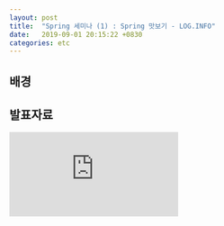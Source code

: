 ```yaml
---
layout: post
title:  "Spring 세미나 (1) : Spring 맛보기 - LOG.INFO"
date:   2019-09-01 20:15:22 +0830
categories: etc
---
```


## 배경

## 발표자료

<embed src="https://heechanyang.github.io/assets/pdfs/SpringFramework맛보기.pptx" type="application/pdf" />